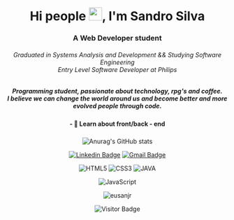 <h1 align="center">Hi people <img src="https://raw.githubusercontent.com/kaueMarques/kaueMarques/master/hi.gif" width="30px">, I'm Sandro Silva</h1>
<h3 align="center">A Web Developer student</h3>
<span align="center">
<h6>
<i> Graduated in Systems Analysis and Development && Studying Software Engineering </i>
	<br />
<i> Entry Level Software Developer at Philips</i>
	
	
</h6>

<h5>
  Programming student, passionate about technology, rpg's and coffee. <br/>
  I believe we can change the world around us and become better and more evolved people through code.
</h5>

<h4 align="center">- 
 💬 Learn about front/back - end 
</h4>


	
###

<span align="center">
	
	
 
![Anurag's GitHub stats](https://github-readme-stats.vercel.app/api?username=silvasandro&theme=radical&show_icons=true) 

[![Linkedin Badge](https://img.shields.io/badge/-Sandro%20Silva-6633cc?style=flat-square&logo=Linkedin&logoColor=white&link=https://www.linkedin.com/in/eusanjr/)](https://www.linkedin.com/in/eusanjr/)
	[![Gmail Badge](https://img.shields.io/badge/-eusanjr@gmail.com-6633cc?style=flat-square&logo=Gmail&logoColor=white&link=mailto:sandrosilva_2005@yahoo.com.br)](mailto:sandrosilva_2005@yahoo.com.br)
	
![HTML5](https://img.shields.io/badge/-HTML5-E34F26?style=flat-square&logo=html5&logoColor=white)
![CSS3](https://img.shields.io/badge/-CSS3-1572B6?style=flat-square&logo=css3)
![JAVA](https://img.shields.io/badge/-JAVA-5b5b5b?style=flat-square&logo=html5&logoColor=white)
	
	
![JavaScript](https://img.shields.io/badge/-JavaScript-black?style=flat-square&logo=javascript)

	
<!-- 
 [<img src="https://img.shields.io/badge/linkedin-%230077B5.svg?&style=for-the-badge&logo=linkedin&logoColor=white" />](https://www.linkedin.com/in/eusanjr/)

<img src="https://img.shields.io/badge/React-20232A?style=for-the-badge&logo=react&logoColor=61DAFB" />
 <img src="https://img.shields.io/badge/JavaScript-F7DF1E?style=for-the-badge&logo=javascript&logoColor=black" />
![NPM](https://img.shields.io/badge/NPM-CB3837.svg?logo=npm)
![Yarn](https://img.shields.io/badge/Yarn-2C8EBB.svg?logo=yarn&logoColor=white)
![Nodejs](https://img.shields.io/badge/NodeJs-339933.svg?logo=node.js&logoColor=white)

![Git](https://img.shields.io/badge/-Git-black?style=flat-square&logo=git)
![TypeScript](https://img.shields.io/badge/-TypeScript-007ACC?style=flat-square&logo=typescript)

![GitHub](https://img.shields.io/badge/-GitHub-181717?style=flat-square&logo=github)
![Bootstrap](https://img.shields.io/badge/-Bootstrap-563D7C?style=flat-square&logo=bootstrap)
 <img src="https://img.shields.io/badge/Node.js-339933?style=for-the-badge&logo=nodedotjs&logoColor=white" />
![React](https://img.shields.io/badge/-React-black?style=flat-square&logo=react)
 <img src="https://img.shields.io/static/v1?label=EMail&message=SandroSilva&color=7159c1&style=for-the-badge&logo=ghost"/>
 <img src="https://img.shields.io/badge/CSS3-1572B6?style=for-the-badge&logo=css3&logoColor=white" />
 <img src="https://img.shields.io/badge/HTML5-E34F26?style=for-the-badge&logo=html5&logoColor=white" />
 <img src="https://img.shields.io/badge/TypeScript-007ACC?style=for-the-badge&logo=typescript&logoColor=white" />
 <img src="https://img.shields.io/badge/Yarn-2C8EBB?style=for-the-badge&logo=yarn&logoColor=white" />
 <img src="https://img.shields.io/badge/Sass-CC6699?style=for-the-badge&logo=sass&logoColor=white" />
 <img src="https://img.shields.io/badge/React-20232A?style=for-the-badge&logo=react&logoColor=61DAFB" />
 <img src="https://img.shields.io/badge/Bootstrap-563D7C?style=for-the-badge&logo=bootstrap&logoColor=white" />
 <img src="https://img.shields.io/badge/next.js-000000?style=for-the-badge&logo=nextdotjs&logoColor=white" />
 <img src="https://img.shields.io/badge/firebase-ffca28?style=for-the-badge&logo=firebase&logoColor=black" />
 <img src="https://img.shields.io/badge/Git-F05032?style=for-the-badge&logo=git&logoColor=white" />
<img alt="JitPack" src="https://img.shields.io/jitpack/v/github/silvasandro/https://github.com/silvasandro/silvasandro/edit/main/README.md?style=flat-square">
![eusanjr](https://i.pinimg.com/originals/03/a4/a5/03a4a5f034bf0bafa661fd8a8aabedc8.gif)


-->

![eusanjr](https://i.pinimg.com/originals/03/a4/a5/03a4a5f034bf0bafa661fd8a8aabedc8.gif)

	
	
![Visitor Badge](https://visitor-badge.laobi.icu/badge?page_id=silvasandro.silvasandro)
	
 </span>
	

